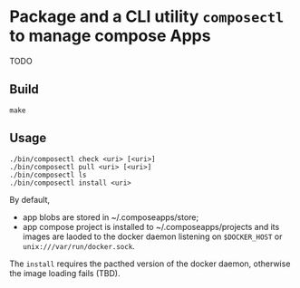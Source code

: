 # Package and a CLI utility `composectl` to manage compose Apps

TODO

## Build

```
make
```

## Usage
```
./bin/composectl check <uri> [<uri>]
./bin/composectl pull <uri> [<uri>]
./bin/composectl ls
./bin/composectl install <uri>
```

By default,
* app blobs are stored in ~/.composeapps/store;
* app compose project is installed to ~/.composeapps/projects and its images are laoded to the docker daemon listening on `$DOCKER_HOST` or `unix:///var/run/docker.sock`.

The `install` requires the pacthed version of the docker daemon, otherwise the image loading fails (TBD).
